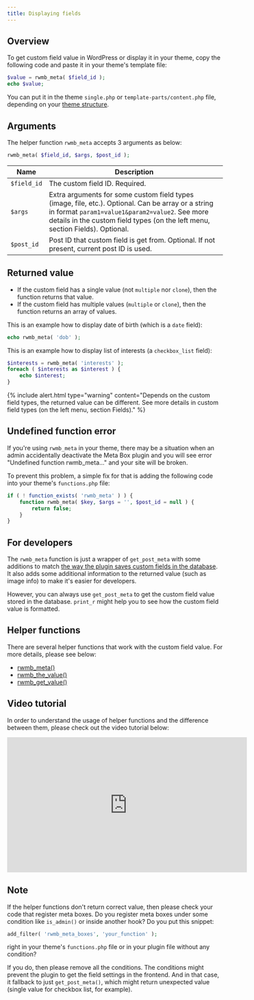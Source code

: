 ```yaml
---
title: Displaying fields
---
```


## Overview

To get custom field value in WordPress or display it in your theme, copy the following code and paste it in your theme's template file:

```php
$value = rwmb_meta( $field_id );
echo $value;
```

You can put it in the theme `single.php` or `template-parts/content.php` file, depending on your [theme structure](https://developer.wordpress.org/themes/basics/template-files/).

## Arguments

The helper function `rwmb_meta` accepts 3 arguments as below:

```php
rwmb_meta( $field_id, $args, $post_id );
```

Name|Description
---|---
`$field_id`|The custom field ID. Required.
`$args`|Extra arguments for some custom field types (image, file, etc.). Optional. Can be array or a string in format `param1=value1&param2=value2`. See more details in the custom field types (on the left menu, section Fields). Optional.
`$post_id`|Post ID that custom field is get from. Optional. If not present, current post ID is used.

## Returned value

- If the custom field has a single value (not `multiple` nor `clone`), then the function returns that value.
- If the custom field has multiple values (`multiple` or `clone`), then the function returns an array of values.

This is an example how to display date of birth (which is a `date` field):

```php
echo rwmb_meta( 'dob' );
```

This is an example how to display list of interests (a `checkbox_list` field):

```php
$interests = rwmb_meta( 'interests' );
foreach ( $interests as $interest ) {
    echo $interest;
}
```

{% include alert.html type="warning" content="Depends on the custom field types, the returned value can be different. See more details in custom field types (on the left menu, section Fields)." %}

## Undefined function error

If you're using `rwmb_meta` in your theme, there may be a situation when an admin accidentally deactivate the Meta Box plugin and you will see error "Undefined function rwmb_meta..." and your site will be broken.

To prevent this problem, a simple fix for that is adding the following code into your theme's `functions.php` file:

```php
if ( ! function_exists( 'rwmb_meta' ) ) {
    function rwmb_meta( $key, $args = '', $post_id = null ) {
        return false;
    }
}
```

## For developers

The `rwmb_meta` function is just a wrapper of `get_post_meta` with some additions to match [the way the plugin saves custom fields in the database](/database/). It also adds some additional information to the returned value (such as image info) to make it's easier for developers.

However, you can always use `get_post_meta` to get the custom field value stored in the database. `print_r` might help you to see how the custom field value is formatted.

## Helper functions

There are several helper functions that work with the custom field value. For more details, please see below:

- [rwmb_meta()](/rwmb-meta/)
- [rwmb_the_value()](/rwmb-the-value/)
- [rwmb_get_value()](/rwmb-get-value/)


## Video tutorial

In order to understand the usage of helper functions and the difference between them, please check out the video tutorial below:

<iframe width="560" height="315" src="https://www.youtube.com/embed/NFZE4Sxi2p4?rel=0" frameborder="0" allow="autoplay; encrypted-media" allowfullscreen></iframe>

## Note

If the helper functions don't return correct value, then please check your code that register meta boxes. Do you register meta boxes under some condition like `is_admin()` or inside another hook? Do you put this snippet:

```php
add_filter( 'rwmb_meta_boxes', 'your_function' );
```

right in your theme's `functions.php` file or in your plugin file without any condition?

If you do, then please remove all the conditions. The conditions might prevent the plugin to get the field settings in the frontend. And in that case, it fallback to just `get_post_meta()`, which might return unexpected value (single value for checkbox list, for example).
